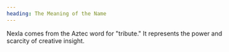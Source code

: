 ```yaml
---
heading: The Meaning of the Name
---
```

Nexla comes from the Aztec word for "tribute." It represents the power and scarcity of creative insight.
